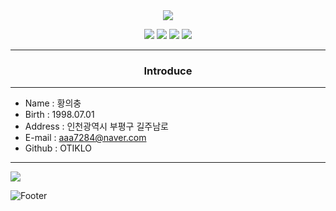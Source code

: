 <div align=center>
  <img src="https://capsule-render.vercel.app/api?type=waving&color=65808D&height=200&section=header&text=UiChung%20Hwang&fontColor=ffffff&fontSize=60&animation=fadeIn&fontAlignY=38&desc=%20&descAlignY=62&descAlign=62"/>
</div>

<p align="center">
  <img src="https://img.shields.io/badge/Javascript-F3DD16?style=flat-square&logo=JavaScript&logoColor=white"/></a>
  <img src="https://img.shields.io/badge/HTML5-E34F26?style=flat-square&logo=HTML5&logoColor=white"/></a>
  <img src="https://img.shields.io/badge/CSS-1572B6?style=flat-square&logo=CSS3&logoColor=white"/></a>
  <img src="https://img.shields.io/badge/SpringBoot-6DB33F?style=flat-square&logo=Spring Boot&logoColor=white"/></a>
</p>

------------
<div align=center><h3>Introduce</h3></div>

------------
+ Name : 황의충 <br>
+ Birth : 1998.07.01 <br>
+ Address : 인천광역시 부평구 길주남로 <br>
+ E-mail : aaa7284@naver.com <br>
+ Github : OTIKLO <br>

------------
<div display=flex>
<img src="https://github-readme-stats.vercel.app/api/top-langs/?username=OTIKLO&layout=compact">
</div>

![Footer](https://capsule-render.vercel.app/api?type=waving&color=65808D&height=200&section=footer)
